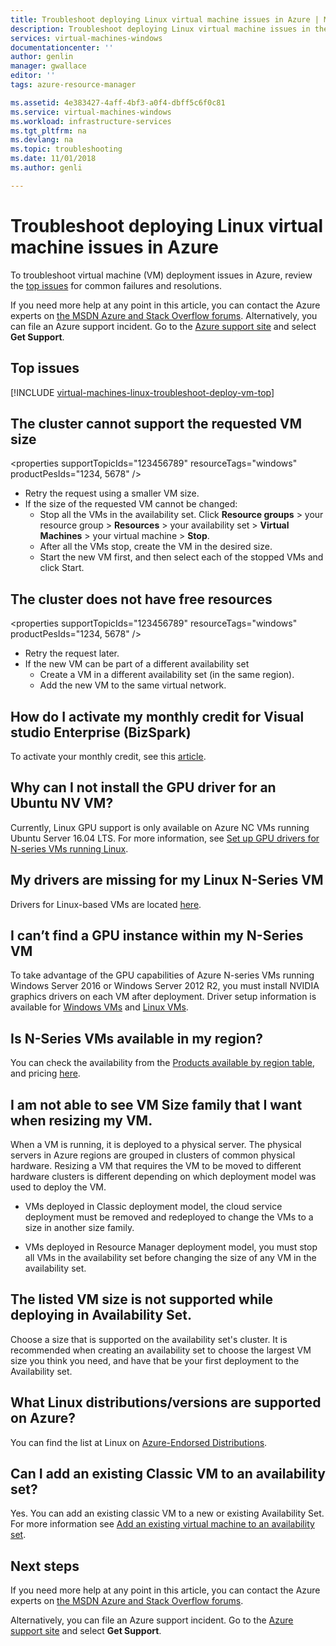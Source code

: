 ```yaml
---
title: Troubleshoot deploying Linux virtual machine issues in Azure | Microsoft Docs
description: Troubleshoot deploying Linux virtual machine issues in the Azure Resource Manager deployment model.
services: virtual-machines-windows
documentationcenter: ''
author: genlin
manager: gwallace
editor: ''
tags: azure-resource-manager

ms.assetid: 4e383427-4aff-4bf3-a0f4-dbff5c6f0c81
ms.service: virtual-machines-windows
ms.workload: infrastructure-services
ms.tgt_pltfrm: na
ms.devlang: na
ms.topic: troubleshooting
ms.date: 11/01/2018
ms.author: genli

---
```

# Troubleshoot deploying Linux virtual machine issues in Azure

To troubleshoot virtual machine (VM) deployment issues in Azure, review the [top issues](#top-issues) for common failures and resolutions.

If you need more help at any point in this article, you can contact the Azure experts on [the MSDN Azure and Stack Overflow forums](https://azure.microsoft.com/support/forums/). Alternatively, you can file an Azure support incident. Go to the [Azure support site](https://azure.microsoft.com/support/options/) and select **Get Support**.

## Top issues
[!INCLUDE [virtual-machines-linux-troubleshoot-deploy-vm-top](../../../includes/virtual-machines-linux-troubleshoot-deploy-vm-top.md)]

## The cluster cannot support the requested VM size
\<properties
supportTopicIds="123456789"
resourceTags="windows"
productPesIds="1234, 5678"
/>
- Retry the request using a smaller VM size.
- If the size of the requested VM cannot be changed:
    - Stop all the VMs in the availability set. Click **Resource groups** > your resource group > **Resources** > your availability set > **Virtual Machines** > your virtual machine > **Stop**.
    - After all the VMs stop, create the VM in the desired size.
    - Start the new VM first, and then select each of the stopped VMs and click Start.


## The cluster does not have free resources
\<properties
supportTopicIds="123456789"
resourceTags="windows"
productPesIds="1234, 5678"
/>
- Retry the request later.
- If the new VM can be part of a different availability set
    - Create a VM in a different availability set (in the same region).
    - Add the new VM to the same virtual network.

## How do I activate my monthly credit for Visual studio Enterprise (BizSpark)

To activate your monthly  credit, see this [article](https://azure.microsoft.com/offers/ms-azr-0064p/).

## Why can I not install the GPU driver for an Ubuntu NV VM?

Currently, Linux GPU support is only available on Azure NC VMs running Ubuntu Server 16.04 LTS. For more information, see [Set up GPU drivers for N-series VMs running Linux](../linux/n-series-driver-setup.md).

## My drivers are missing for my Linux N-Series VM

Drivers for Linux-based VMs are located [here](../linux/n-series-driver-setup.md). 

## I can’t find a GPU instance within my N-Series VM

To take advantage of the GPU capabilities of Azure N-series VMs running Windows Server 2016 or Windows Server 2012 R2, you must install NVIDIA graphics drivers on each VM after deployment. Driver setup information is available for [Windows VMs](../windows/n-series-driver-setup.md) and [Linux VMs](../linux/n-series-driver-setup.md).

## Is N-Series VMs available in my region?

You can check the availability from the [Products available by region table](https://azure.microsoft.com/regions/services), and pricing [here](https://azure.microsoft.com/pricing/details/virtual-machines/series/#n-series).

## I am not able to see VM Size family that I want when resizing my VM.

When a VM is running, it is deployed to a physical server. The physical servers in Azure regions are grouped in clusters of common physical hardware. Resizing a VM that requires the VM to be moved to different hardware clusters is different depending on which deployment model was used to deploy the VM.

- VMs deployed in Classic deployment model, the cloud service deployment must be removed and redeployed to change the VMs to a size in another size family.

- VMs deployed in Resource Manager deployment model, you must stop all VMs in the availability set before changing the size of any VM in the availability set.

## The listed VM size is not supported while deploying in Availability Set.

Choose a size that is supported on the availability set's cluster. It is recommended when creating an availability set to choose the largest VM size you think you need, and have that be your first deployment to the Availability set.

## What Linux distributions/versions are supported on Azure?

You can find the list at Linux on [Azure-Endorsed Distributions](../linux/endorsed-distros.md).

## Can I add an existing Classic VM to an availability set?

Yes. You can add an existing classic VM to a new or existing Availability Set. For more information see [Add an existing virtual machine to an availability set](/previous-versions/azure/virtual-machines/windows/classic/configure-availability-classic#addmachine).


## Next steps
If you need more help at any point in this article, you can contact the Azure experts on [the MSDN Azure and Stack Overflow forums](https://azure.microsoft.com/support/forums/).

Alternatively, you can file an Azure support incident. Go to the [Azure support site](https://azure.microsoft.com/support/options/) and select **Get Support**.
